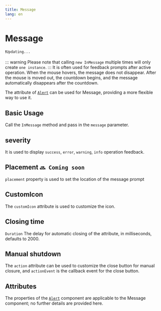 ```yaml
---
title: Message
lang: en
---
```


<script setup lang="ts">
  import props from "../../../example/message/description/en-props.ts";
  import slots from "../../../example/message/description/en-slots.ts";
</script>

# Message

`❗️Updating... `

::: warning
Please note that calling `new InMessage` multiple times will only create `one instance`.
:::
It is often used for feedback prompts after active operation. When the mouse hovers, the message does not disappear. After the mouse is moved out, the countdown begins, and the message automatically disappears after the countdown.

The attribute of [`Alert`](./alert.md) can be used for Message, providing a more flexible way to use it.

## Basic Usage

Call the `InMessage` method and pass in the `message` parameter.
<demo src="../../../example/message/basic.vue" />

## severity

It is used to display `success`, `error`, `warning`, `info`  operation feedback.

<demo src="../../../example/message/severity.vue" />

## Placement `🔜 Coming soon`

`placement` property is used to set the location of the message prompt

<!-- <demo src="../../../example/message/placement.vue" /> -->

## CustomIcon

The `customIcon` attribute is used to customize the icon.

<demo src="../../../example/message/icon.vue" />

## Closing time

`Duration` The delay for automatic closing of the attribute, in milliseconds, defaults to 2000.

<demo src="../../../example/message/time.vue" />


## Manual shutdown

The `action` attribute can be used to customize the close button for manual closure, and `actionEvent` is the callback event for the close button.

<demo src="../../../example/message/action.vue" />

## Attributes

The properties of the [`Alert`](./alert.md) component are applicable to the Message component; no further details are provided here.

<table-block type="propsEn" :data="props" />
